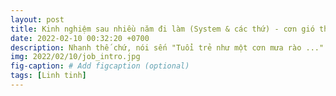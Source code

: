 ```yaml
---
layout: post
title: Kinh nghiệm sau nhiều năm đi làm (System & các thứ) - cơn gió thứ 2,
date: 2022-02-10 00:32:20 +0700
description: Nhanh thế chứ, nói sến "Tuổi trẻ như một cơn mưa rào ..." thì tuổi đi làm chắc nó chỉ làn gió thôi - khẽ thổi vù cái vào mặt vừa kịp cảm nhận tí nó đã đi chỗ khác rồi. Văn vậy chứ cũng sang năm thứ 8 đi làm rồi chứ ít. Có nhiều bạn inbox hỏi này hỏi nọ về chuyện đi làm, nhưng nói thật cũng không biết trả lời như nào cho hay, cho đúng. Hôm nay ngồi kể chuyện của mình vậy
img: 2022/02/10/job_intro.jpg
fig-caption: # Add figcaption (optional)
tags: [Linh tinh]
---
```


